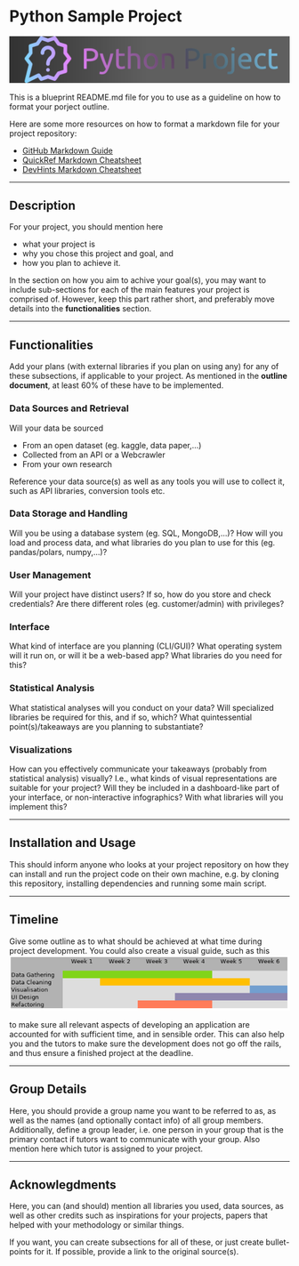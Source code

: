 # Python Sample Project

![A fun little logo to boost engagement.](banner.png)

This is a blueprint README.md file for you to use as a guideline on how to format your porject outline.

Here are some more resources on how to format a markdown file for your project repository:
- [GitHub Markdown Guide](https://docs.github.com/en/get-started/writing-on-github/getting-started-with-writing-and-formatting-on-github/basic-writing-and-formatting-syntax)
- [QuickRef Markdown Cheatsheet](https://quickref.me/markdown)
- [DevHints Markdown Cheatsheet](https://devhints.io/markdown)

----
## Description

For your project, you should mention here

- what your project is
- why you chose this project and goal, and
- how you plan to achieve it.

In the section on how you aim to achive your goal(s), you may want to include sub-sections for each of the main features your project is comprised of.
However, keep this part rather short, and preferably move details into the __functionalities__ section.

----
## Functionalities

Add your plans (with external libraries if you plan on using any) for any of these subsections, if applicable to your project.
As mentioned in the **outline document**, at least 60% of these have to be implemented.

### Data Sources and Retrieval

Will your data be sourced
- From an open dataset (eg. kaggle, data paper,...)
- Collected from an API or a Webcrawler
- From your own research

Reference your data source(s) as well as any tools you will use to collect it, such as API libraries, conversion tools etc.

### Data Storage and Handling

Will you be using a database system (eg. SQL, MongoDB,...)?
How will you load and process data, and what libraries do you plan to use for this (eg. pandas/polars, numpy,...)?

### User Management

Will your project have distinct users?
If so, how do you store and check credentials?
Are there different roles (eg. customer/admin) with privileges?

### Interface

What kind of interface are you planning (CLI/GUI)?
What operating system will it run on, or will it be a web-based app?
What libraries do you need for this?

### Statistical Analysis

What statistical analyses will you conduct on your data?
Will specialized libraries be required for this, and if so, which?
What quintessential point(s)/takeaways are you planning to substantiate?

### Visualizations

How can you effectively communicate your takeaways (probably from statistical analysis) visually?
I.e., what kinds of visual representations are suitable for your project?
Will they be included in a dashboard-like part of your interface, or non-interactive infographics?
With what libraries will you implement this?

----
## Installation and Usage

This should inform anyone who looks at your project repository on how they can install and run the project code on their own machine, e.g. by cloning this repository, installing dependencies and running some main script.

----
## Timeline

Give some outline as to what should be achieved at what time during project development.
You could also create a visual guide, such as this
![An example schedule](schedule.png)

to make sure all relevant aspects of developing an application are accounted for with sufficient time, and in sensible order.
This can also help you and the tutors to make sure the development does not go off the rails, and thus ensure a finished project at the deadline.

----
## Group Details

Here, you should provide a group name you want to be referred to as, as well as the names (and optionally contact info) of all group members.
Additionally, define a group leader, i.e. one person in your group that is the primary contact if tutors want to communicate with your group.
Also mention here which tutor is assigned to your project.

----
## Acknowlegdments

Here, you can (and should) mention all libraries you used, data sources, as well as other credits such as inspirations for your projects, papers that helped with your methodology or similar things.

If you want, you can create subsections for all of these, or just create bullet-points for it. If possible, provide a link to the original source(s).
